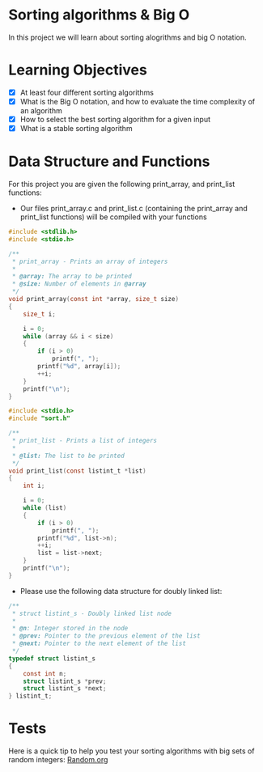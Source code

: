 # Sorting algorithms & Big O
In this project we will learn about sorting alogrithms and big O notation.

# Learning Objectives
- [x] At least four different sorting algorithms
- [x] What is the Big O notation, and how to evaluate the time complexity of an algorithm
- [x] How to select the best sorting algorithm for a given input
- [x] What is a stable sorting algorithm

# Data Structure and Functions
For this project you are given the following print_array, and print_list functions:

- Our files print_array.c and print_list.c (containing the print_array and print_list functions) will be compiled with your functions

```c
#include <stdlib.h>
#include <stdio.h>

/**
 * print_array - Prints an array of integers
 *
 * @array: The array to be printed
 * @size: Number of elements in @array
 */
void print_array(const int *array, size_t size)
{
    size_t i;

    i = 0;
    while (array && i < size)
    {
        if (i > 0)
            printf(", ");
        printf("%d", array[i]);
        ++i;
    }
    printf("\n");
}
```
```c
#include <stdio.h>
#include "sort.h"

/**
 * print_list - Prints a list of integers
 *
 * @list: The list to be printed
 */
void print_list(const listint_t *list)
{
    int i;

    i = 0;
    while (list)
    {
        if (i > 0)
            printf(", ");
        printf("%d", list->n);
        ++i;
        list = list->next;
    }
    printf("\n");
}
```

- Please use the following data structure for doubly linked list:
```c
/**
 * struct listint_s - Doubly linked list node
 *
 * @n: Integer stored in the node
 * @prev: Pointer to the previous element of the list
 * @next: Pointer to the next element of the list
 */
typedef struct listint_s
{
    const int n;
    struct listint_s *prev;
    struct listint_s *next;
} listint_t;
```

# Tests
Here is a quick tip to help you test your sorting algorithms with big sets of random integers: [Random.org](https://www.random.org/integer-sets/)


